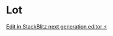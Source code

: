 # Lot

[Edit in StackBlitz next generation editor ⚡️](https://stackblitz.com/~/github.com/jr4570/Lot)